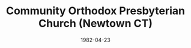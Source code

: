---
date: &id001 1982-04-23
end_date: null
location:
  address: null
  city: Newtown
  state: CT
minister:
- end: 1985-01-01
  name: James Campbell
  start: 1982-01-01
  type: Pastor
- end: 1996-01-01
  name: William Kessler
  start: 1986-01-01
  type: Pastor
- end: 2000-01-01
  name: William Kessler
  start: 1997-01-01
  type: Pastor
- end: 2002-01-01
  name: Richard Mozer
  start: 2001-01-01
  type: Pastor
- end: 2012-01-01
  name: Robert Tarullo
  start: 2004-01-01
  type: Pastor
ministers:
- James Campbell
- William Kessler
- William Kessler
- Richard Mozer
- Robert Tarullo
name: Community Orthodox Presbyterian Church
names:
- end: 2014-04-19
  name: Community Orthodox Presbyterian Church
  start: 1982-04-23
origination_date: *id001
raw_data: "CT Newtown\n\nCommunity Orthodox Presbyterian Church  (April 23, 1982\u2013\
  April 19, 2014)\nPastors: James Campbell, 1982\u201385\nWilliam Kessler, 1986\u2013\
  96, 1997\u20132000\nRichard Mozer, 2001\u20132\nRobert Tarullo, 2004\u201312"
states:
- CT
status:
  active: false
  end_date: 2014-04-19
  reason: null
  received_from: null
  withdrawal_to: null
title: Community Orthodox Presbyterian Church (Newtown CT)
year_established:
- 1982

---